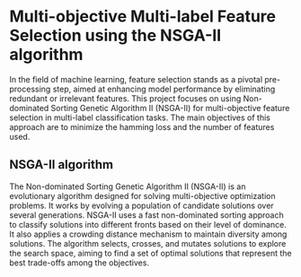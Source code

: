 
# Multi-objective Multi-label Feature Selection using the NSGA-II algorithm

In the field of machine learning, feature selection stands as a pivotal pre-processing step, aimed at enhancing model performance by eliminating redundant or irrelevant features. This project focuses on using Non-dominated Sorting Genetic Algorithm II (NSGA-II) for multi-objective feature selection in multi-label classification tasks. The main objectives of this approach are to minimize the hamming loss and the number of features used.




## NSGA-II algorithm

The Non-dominated Sorting Genetic Algorithm II (NSGA-II) is an evolutionary algorithm designed for solving multi-objective optimization problems. It works by evolving a population of 
candidate solutions over several generations. NSGA-II uses a fast non-dominated sorting 
approach to classify solutions into different fronts based on their level of dominance. It also 
applies a crowding distance mechanism to maintain diversity among solutions. The algorithm 
selects, crosses, and mutates solutions to explore the search space, aiming to find a set of optimal solutions that represent the best trade-offs among the objectives.

